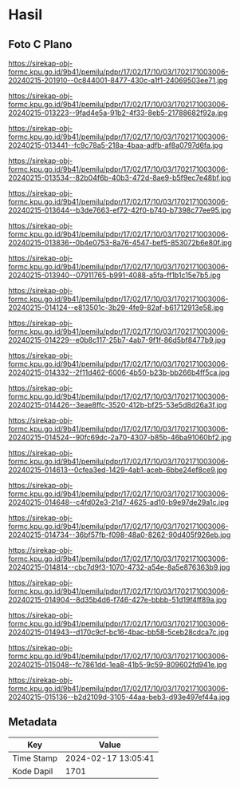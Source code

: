 # Hasil

## Foto C Plano

https://sirekap-obj-formc.kpu.go.id/9b41/pemilu/pdpr/17/02/17/10/03/1702171003006-20240215-201910--0c844001-8477-430c-a1f1-24069503ee71.jpg

https://sirekap-obj-formc.kpu.go.id/9b41/pemilu/pdpr/17/02/17/10/03/1702171003006-20240215-013223--9fad4e5a-91b2-4f33-8eb5-21788682f92a.jpg

https://sirekap-obj-formc.kpu.go.id/9b41/pemilu/pdpr/17/02/17/10/03/1702171003006-20240215-013441--fc9c78a5-218a-4baa-adfb-af8a0797d6fa.jpg

https://sirekap-obj-formc.kpu.go.id/9b41/pemilu/pdpr/17/02/17/10/03/1702171003006-20240215-013534--82b04f6b-40b3-472d-8ae9-b5f9ec7e48bf.jpg

https://sirekap-obj-formc.kpu.go.id/9b41/pemilu/pdpr/17/02/17/10/03/1702171003006-20240215-013644--b3de7663-ef72-42f0-b740-b7398c77ee95.jpg

https://sirekap-obj-formc.kpu.go.id/9b41/pemilu/pdpr/17/02/17/10/03/1702171003006-20240215-013836--0b4e0753-8a76-4547-bef5-853072b6e80f.jpg

https://sirekap-obj-formc.kpu.go.id/9b41/pemilu/pdpr/17/02/17/10/03/1702171003006-20240215-013940--07911765-b991-4088-a5fa-ff1b1c15e7b5.jpg

https://sirekap-obj-formc.kpu.go.id/9b41/pemilu/pdpr/17/02/17/10/03/1702171003006-20240215-014124--e813501c-3b29-4fe9-82af-b61712913e58.jpg

https://sirekap-obj-formc.kpu.go.id/9b41/pemilu/pdpr/17/02/17/10/03/1702171003006-20240215-014229--e0b8c117-25b7-4ab7-9f1f-86d5bf8477b9.jpg

https://sirekap-obj-formc.kpu.go.id/9b41/pemilu/pdpr/17/02/17/10/03/1702171003006-20240215-014332--2f11d462-6006-4b50-b23b-bb266b4ff5ca.jpg

https://sirekap-obj-formc.kpu.go.id/9b41/pemilu/pdpr/17/02/17/10/03/1702171003006-20240215-014426--3eae8ffc-3520-412b-bf25-53e5d8d26a3f.jpg

https://sirekap-obj-formc.kpu.go.id/9b41/pemilu/pdpr/17/02/17/10/03/1702171003006-20240215-014524--90fc69dc-2a70-4307-b85b-46ba91060bf2.jpg

https://sirekap-obj-formc.kpu.go.id/9b41/pemilu/pdpr/17/02/17/10/03/1702171003006-20240215-014613--0cfea3ed-1429-4ab1-aceb-6bbe24ef8ce9.jpg

https://sirekap-obj-formc.kpu.go.id/9b41/pemilu/pdpr/17/02/17/10/03/1702171003006-20240215-014648--c4fd02e3-21d7-4625-ad10-b9e97de29a1c.jpg

https://sirekap-obj-formc.kpu.go.id/9b41/pemilu/pdpr/17/02/17/10/03/1702171003006-20240215-014734--36bf57fb-f098-48a0-8262-90d405f926eb.jpg

https://sirekap-obj-formc.kpu.go.id/9b41/pemilu/pdpr/17/02/17/10/03/1702171003006-20240215-014814--cbc7d9f3-1070-4732-a54e-8a5e876363b9.jpg

https://sirekap-obj-formc.kpu.go.id/9b41/pemilu/pdpr/17/02/17/10/03/1702171003006-20240215-014904--8d35b4d6-f746-427e-bbbb-51d19f4ff89a.jpg

https://sirekap-obj-formc.kpu.go.id/9b41/pemilu/pdpr/17/02/17/10/03/1702171003006-20240215-014943--d170c9cf-bc16-4bac-bb58-5ceb28cdca7c.jpg

https://sirekap-obj-formc.kpu.go.id/9b41/pemilu/pdpr/17/02/17/10/03/1702171003006-20240215-015048--fc7861dd-1ea8-41b5-9c59-809602fd941e.jpg

https://sirekap-obj-formc.kpu.go.id/9b41/pemilu/pdpr/17/02/17/10/03/1702171003006-20240215-015136--b2d2109d-3105-44aa-beb3-d93e497ef44a.jpg


## Metadata

| Key        | Value               |
| ---------- | ------------------- |
| Time Stamp | 2024-02-17 13:05:41 |
| Kode Dapil | 1701                |



